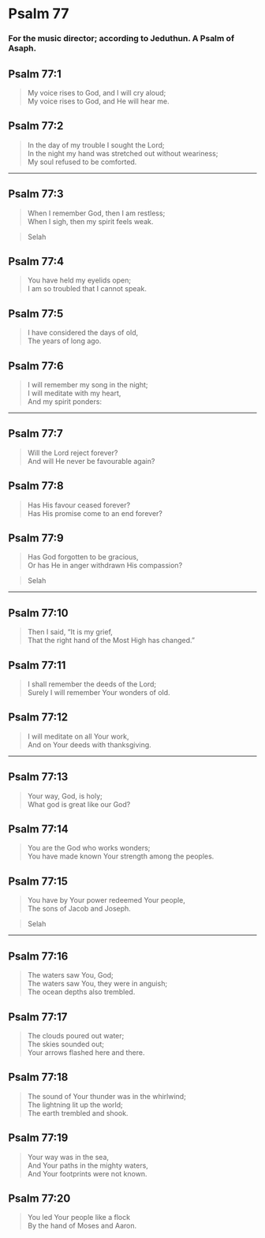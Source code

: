 # Psalm 77

### For the music director; according to Jeduthun. A Psalm of Asaph.

## Psalm 77:1

> My voice rises to God, and I will cry aloud;  
> My voice rises to God, and He will hear me.

## Psalm 77:2

> In the day of my trouble I sought the Lord;  
> In the night my hand was stretched out without weariness;  
> My soul refused to be comforted.

---

## Psalm 77:3

> When I remember God, then I am restless;  
> When I sigh, then my spirit feels weak.

> Selah

## Psalm 77:4

> You have held my eyelids open;  
> I am so troubled that I cannot speak.

## Psalm 77:5

> I have considered the days of old,  
> The years of long ago.

## Psalm 77:6

> I will remember my song in the night;  
> I will meditate with my heart,  
> And my spirit ponders:

---

## Psalm 77:7

> Will the Lord reject forever?  
> And will He never be favourable again?

## Psalm 77:8

> Has His favour ceased forever?  
> Has His promise come to an end forever?

## Psalm 77:9

> Has God forgotten to be gracious,  
> Or has He in anger withdrawn His compassion?

> Selah

---

## Psalm 77:10

> Then I said, “It is my grief,  
> That the right hand of the Most High has changed.”

## Psalm 77:11

> I shall remember the deeds of the Lord;  
> Surely I will remember Your wonders of old.

## Psalm 77:12

> I will meditate on all Your work,  
> And on Your deeds with thanksgiving.

---

## Psalm 77:13

> Your way, God, is holy;  
> What god is great like our God?

## Psalm 77:14

> You are the God who works wonders;  
> You have made known Your strength among the peoples.

## Psalm 77:15

> You have by Your power redeemed Your people,  
> The sons of Jacob and Joseph.

> Selah

---

## Psalm 77:16

> The waters saw You, God;  
> The waters saw You, they were in anguish;  
> The ocean depths also trembled.

## Psalm 77:17

> The clouds poured out water;  
> The skies sounded out;  
> Your arrows flashed here and there.

## Psalm 77:18

> The sound of Your thunder was in the whirlwind;  
> The lightning lit up the world;  
> The earth trembled and shook.

## Psalm 77:19

> Your way was in the sea,  
> And Your paths in the mighty waters,  
> And Your footprints were not known.

## Psalm 77:20

> You led Your people like a flock  
> By the hand of Moses and Aaron.
